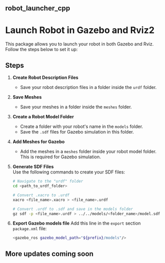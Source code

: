 ## robot_launcher_cpp
# Launch Robot in Gazebo and Rviz2

This package allows you to launch your robot in both Gazebo and Rviz. Follow the steps below to set it up:

## Steps

1. **Create Robot Description Files**  
   - Save your robot description files in a folder inside the `urdf` folder.

2. **Save Meshes**  
   - Save your meshes in a folder inside the `meshes` folder.

3. **Create a Robot Model Folder**  
   - Create a folder with your robot's name in the `models` folder.  
   - Save the `.sdf` files for Gazebo simulation in this folder.

4. **Add Meshes for Gazebo**  
   - Add the meshes in a `meshes` folder inside your robot model folder. This is required for Gazebo simulation.

5. **Generate SDF Files**  
   Use the following commands to create your SDF files:  
   ```bash
   # Navigate to the "urdf" folder
   cd <path_to_urdf_folder>

   # Convert .xacro to .urdf
   xacro <file_name>.xacro > <file_name>.urdf

   # Convert .urdf to .sdf and save in the models folder
   gz sdf -p <file_name>.urdf > ../../models/<folder_name>/model.sdf

5. **Export Gazebo models file**
   Add this line in the `export` section `package.xml` file:
   ```bash
   <gazebo_ros gazebo_model_path="${prefix}/models"/>


## More updates coming soon


